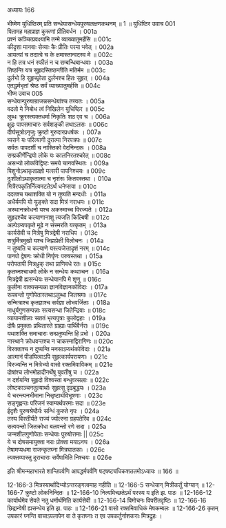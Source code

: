 अध्यायः 166

भीष्मेण युधिष्ठिरम् प्रति सन्धेयासन्धेयपुरुषलक्षणकथनम् ॥ 1 ॥
युधिष्ठिर उवाच 	001  
पितामह महाप्राज्ञ कुरूणां प्रीतिवर्धन ।	001a  
प्रश्नं कञ्चित्प्रवक्ष्यामि तन्मे व्याख्यातुमर्हसि ॥	001c  
कीदृशा मानवाः सेव्याः कैः प्रीतिः परमा भवेत् ।	002a  
आयत्यां च तदात्वे च के क्षमास्तान्वदस्व मे ॥	002c  
न हि तत्र धनं स्फीतं न च सम्बन्धिबान्धवाः ।	003a  
तिष्ठन्ति यत्र सुहृदस्तिष्ठन्तीति मतिर्मम ॥	003c  
दुर्लभो हि सुहृच्छ्रोता दुर्लभश्च हितः सुहृत् ।	004a  
एतद्धर्मभृतां श्रेष्ठ सर्वं व्याख्यातुमर्हसि ॥	004c  
भीष्म उवाच 	005  
सन्धेयान्पुरुषान्राजन्नसन्धेयांश्च तत्त्वतः ।	005a  
वदतो मे निबोध त्वं निखिलेन युधिष्ठिर ॥	005c  
लुब्धः क्रूरस्त्यक्तधर्मा निकृतिः शठ एव च ।	006a  
क्षुद्रः पापसमाचारः सर्वशङ्की तथाऽलसः ॥	006c  
दीर्घसूत्रोऽनृजुः क्रुष्टो गुरुदारप्रधर्षकः ।	007a  
व्यसने यः परित्यागी दुरात्मा निरपत्रपः ॥	007c  
सर्वतः पापदर्शी च नास्तिको वेदनिन्दकः ।	008a  
सम्प्रकीर्णेन्द्रियो लोके यः कालनिरतश्चरेत् ॥	008c  
असभ्यो लोकविद्विष्टः समये चानवस्थितः ।	009a  
पिशुनोऽथाकृतप्रज्ञो मत्सरी पापनिश्चयः ॥	009c  
दुःशीलोऽथाकृतात्मा च नृशंसः कितवस्तथा ।	010a  
मित्रैरपकृतिर्नित्यमटतेऽर्थं धनेप्सया ॥	010c  
ददतश्च यथाशक्ति यो न तुष्यति मन्दधीः ।	011a  
अधैर्यमपि यो युङ्क्ते सदा मित्रं नराधमः ॥	011c  
अस्थानक्रोधनो यश्च अकस्माच्च विरज्यते ।	012a  
सुहृदश्चैव कल्याणानाशु त्यजति किल्बिषी ॥	012c  
अल्पेऽप्यपकृते मूढे न संस्मरति यत्कृतम् ।	013a  
कार्यसेवी च मित्रेषु मित्रद्वेषी नराधिप ।	013c  
शत्रुर्मित्रमुखो यश्च जिह्मप्रेक्षी विलोचनः ।	014a  
न तुष्यति च कल्याणे यस्त्यजेत्तादृशं नरम् ॥	014c  
पानपो द्वेषणः क्रोधी निर्घृणः परुषस्तथा ।	015a  
परोपतापी मित्रध्रुक् तथा प्राणिवधे रतः ॥	015c  
कृतघ्नश्चाधमो लोके न सन्धेयः कथञ्चन ।	016a  
मित्रद्वेषी ह्यसन्धेयः सन्धेयानपि मे शृणु ॥	016c  
कुलीना वाक्यसम्पन्ना ज्ञानविज्ञानकोविदाः ।	017a  
रूपवन्तो गुणोपेतास्तथाऽलुब्धा जितश्रमाः ॥	017c  
सन्मित्राश्च कृतज्ञाश्च सर्वज्ञा लोभवर्जिताः ।	018a  
माधुर्यगुणसम्पन्नाः सत्यसन्धा जितेन्द्रियाः ॥	018c  
व्यायामशीलाः सततं भृत्यपुत्राः कुलोद्वहाः ।	019a  
दोषैः प्रमुक्ताः प्रथितास्ते ग्राह्याः पार्थिवैर्नराः ॥	019c  
यथाशक्ति समाचाराः सम्प्रतुष्यन्ति हि प्रभो ।	020a  
नास्थाने क्रोधवन्तश्च न चाकस्माद्विरागिणः ॥	020c  
विरक्ताश्च न दुष्यन्ति मनसाऽप्यर्थकोविदाः ।	021a  
आत्मानं पीडयित्वाऽपि सुहृत्कार्यपरायणाः ।	021c  
विरज्यन्ति न मित्रेभ्यो वासो रक्तमिवाविकम् ॥	021e  
दोषांश्च लोभमोहादीनर्थेषु युवतीषु च ।	022a  
न दर्शयन्ति सुहृदो विश्वस्ता बन्धुवत्सलाः ॥	022c  
लोष्टकाञ्चनतुल्यार्थाः सुहृत्सु दृढबुद्धयः ।	023a  
ये चरन्त्यनभीमाना निसृष्टार्थविभूषणाः ।	023c  
सङ्गृह्णन्तः परिजनं स्वाम्यर्थपरमाः सदा ॥	023e  
ईदृशैः पुरुषश्रेष्ठैर्यः सन्धिं कुरुते नृपः ।	024a  
तस्य विस्तीर्यते राज्यं ज्योत्स्ना ग्रहपतेरिव ॥	024c  
सत्ववन्तो जितक्रोधा बलवन्तो रणे सदा ।	025a  
जन्मशीलगुणोपेताः सन्धेयाः पुरुषोत्तमाः ||	025c  
ये च दोषसमायुक्ता नराः प्रोक्ता मयाऽनघ ।	026a  
तेषामप्यधमा राजन्कृतघ्ना मित्रघातकाः ।	026c  
त्यक्तव्यास्तु दुराचाराः सर्वेषामिति निश्चयः ॥	026e  

इति श्रीमन्महाभारते शान्तिपर्वणि आपद्धर्मपर्वणि षट्षष्ट्यधिकशततमोऽध्यायः ॥ 166 ॥

12-166-3 मित्रस्यार्थादिभ्योऽन्तरङ्गत्वमाह नहीति ॥ 12-166-5 सन्धेयान् मित्रीकर्तुं योग्यान् ॥ 12-166-7 क्रुष्टो लोकनिन्दितः ॥ 12-166-10 नित्यमिच्छतेऽर्थं परस्य य इति झ. पाठः ॥ 12-166-12 कार्यार्थमेव सेवते नतु धर्मार्थमिति कार्यसेवी ॥ 12-166-14 विमोचनः विपरीतदृष्टिः ॥ 12-166-16 छिद्रान्वेषी ह्यसन्धेय इति झ. पाठः ॥ 12-166-21 वासो रक्तमिवाधिकं मेषकम्बलः ॥ 12-166-26 कृतम् उपकारं घ्नन्ति वाचाऽपलापेन वा ते कृतघ्नाः त एव उपकर्तुर्नाशकराः मित्रद्रुहः ।
